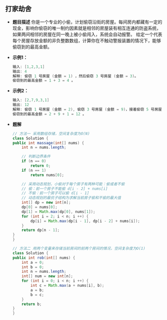 ## 打家劫舍
* **题目描述**
你是一个专业的小偷，计划偷窃沿街的房屋。每间房内都藏有一定的现金，影响你偷窃的唯一制约因素就是相邻的房屋装有相互连通的防盗系统，如果两间相邻的房屋在同一晚上被小偷闯入，系统会自动报警。
给定一个代表每个房屋存放金额的非负整数数组，计算你在不触动警报装置的情况下，能够偷窃到的最高金额。
* **示例1：**
    ```java
    输入: [1,2,3,1]
    输出: 4
    解释: 偷窃 1 号房屋 (金额 = 1) ，然后偷窃 3 号房屋 (金额 = 3)。
    偷窃到的最高金额 = 1 + 3 = 4 。
    ```
* **示例2：**
    ```java
    输入: [2,7,9,3,1]
    输出: 12
    解释: 偷窃 1 号房屋 (金额 = 2), 偷窃 3 号房屋 (金额 = 9)，接着偷窃 5 号房屋 (金额 = 1)。
    偷窃到的最高金额 = 2 + 9 + 1 = 12 。
    ```

* **题解**
    ```java
    // 方法一 采用数组存储，空间复杂度为O(N)
    class Solution {
    public int massage(int[] nums) {
        int n = nums.length;

        // 判断边界条件
        if (n == 0)
            return 0;
        if (n == 1)
            return nums[0];

        // 采用动态规划，小偷对于每个房子有两种可能：偷或者不偷
        // 偷：前一个房子不能偷 d[i - 2] + nums[i]
        // 不偷：前一个房子可以偷 d[i - 1]
        // 动态规划的最优子结构为求解当前房子偷和不偷的最大值
        int[] dp = new int[n];
        dp[0] = nums[0];
        dp[1] = Math.max(dp[0], nums[1]);
        for (int i = 2; i < n; i ++) {
            dp[i] = Math.max(dp[i - 1], dp[i - 2] + nums[i]);
        }
        return dp[n - 1];
    }
    }

    // 方法二 用两个变量来存储当前房间的前两个房间的情况，空间复杂度为O(1)
    class Solution {
    public int rob(int[] nums) {
        int a = 0;
        int b = 0;
        int n = nums.length;
        int[] num = new int[n];
        for (int i = 0; i < n; i ++) {
            int c = Math.max(a + nums[i], b);
            a = b;
            b = c;
        }
        return b;
    }
    }
    ```